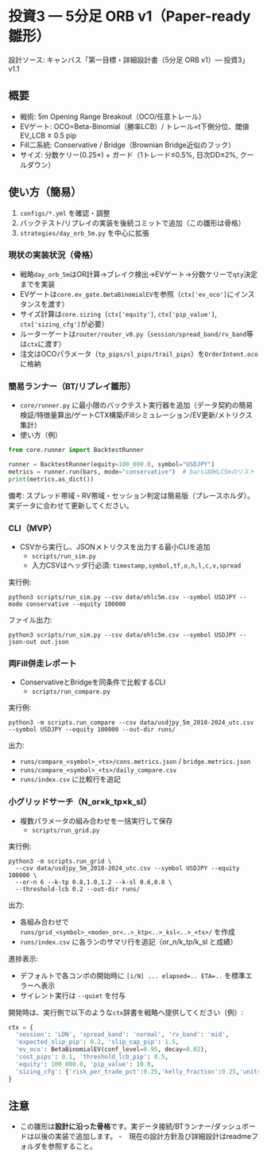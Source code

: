 # 投資3 — 5分足 ORB v1（Paper-ready雛形）
設計ソース: キャンバス「第一目標・詳細設計書（5分足 ORB v1）— 投資3」 v1.1

## 概要
- 戦術: 5m Opening Range Breakout（OCO/任意トレール）
- EVゲート: OCO=Beta-Binomial（勝率LCB）/ トレール=t下側分位、閾値 EV_LCB ≥ 0.5 pip
- Fill二系統: Conservative / Bridge（Brownian Bridge近似のフック）
- サイズ: 分数ケリー(0.25×) + ガード（1トレード≤0.5%, 日次DD≤2%, クールダウン）

## 使い方（簡易）
1) `configs/*.yml` を確認・調整
2) バックテスト/リプレイの実装を後続コミットで追加（この雛形は骨格）
3) `strategies/day_orb_5m.py` を中心に拡張

### 現状の実装状況（骨格）
- 戦略`day_orb_5m`はOR計算→ブレイク検出→EVゲート→分数ケリーで`qty`決定までを実装
- EVゲートは`core.ev_gate.BetaBinomialEV`を参照（`ctx['ev_oco']`にインスタンスを渡す）
- サイズ計算は`core.sizing`（`ctx['equity']`, `ctx['pip_value']`, `ctx['sizing_cfg']`が必要）
- ルーターゲートは`router/router_v0.py`（`session/spread_band/rv_band`等は`ctx`に渡す）
- 注文はOCOパラメータ（`tp_pips/sl_pips/trail_pips`）を`OrderIntent.oco`に格納

### 簡易ランナー（BT/リプレイ雛形）
- `core/runner.py` に最小限のバックテスト実行器を追加（データ契約の簡易検証/特徴量算出/ゲートCTX構築/Fillシミュレーション/EV更新/メトリクス集計）
- 使い方（例）

```python
from core.runner import BacktestRunner

runner = BacktestRunner(equity=100_000.0, symbol="USDJPY")
metrics = runner.run(bars, mode="conservative")  # barsはOHLC5mのリスト
print(metrics.as_dict())
```

備考: スプレッド帯域・RV帯域・セッション判定は簡易版（プレースホルダ）。実データに合わせて更新してください。

### CLI（MVP）
- CSVから実行し、JSONメトリクスを出力する最小CLIを追加
  - `scripts/run_sim.py`
  - 入力CSVはヘッダ行必須: `timestamp,symbol,tf,o,h,l,c,v,spread`

実行例:

```
python3 scripts/run_sim.py --csv data/ohlc5m.csv --symbol USDJPY --mode conservative --equity 100000
```

ファイル出力:

```
python3 scripts/run_sim.py --csv data/ohlc5m.csv --symbol USDJPY --json-out out.json
```

### 両Fill併走レポート
- ConservativeとBridgeを同条件で比較するCLI
  - `scripts/run_compare.py`

実行例:

```
python3 -m scripts.run_compare --csv data/usdjpy_5m_2018-2024_utc.csv --symbol USDJPY --equity 100000 --out-dir runs/
```

出力:
- `runs/compare_<symbol>_<ts>/cons.metrics.json` / `bridge.metrics.json`
- `runs/compare_<symbol>_<ts>/daily_compare.csv`
- `runs/index.csv` に比較行を追記

### 小グリッドサーチ（N_or×k_tp×k_sl）
- 複数パラメータの組み合わせを一括実行して保存
  - `scripts/run_grid.py`

実行例:

```
python3 -m scripts.run_grid \
  --csv data/usdjpy_5m_2018-2024_utc.csv --symbol USDJPY --equity 100000 \
  --or-n 6 --k-tp 0.8,1.0,1.2 --k-sl 0.6,0.8 \
  --threshold-lcb 0.2 --out-dir runs/
```

出力:
- 各組み合わせで `runs/grid_<symbol>_<mode>_or<..>_ktp<..>_ksl<..>_<ts>/` を作成
- `runs/index.csv` に各ランのサマリ行を追記（or_n/k_tp/k_sl と成績）

進捗表示:
- デフォルトで各コンボの開始時に `[i/N] ... elapsed=.. ETA=..` を標準エラーへ表示
- サイレント実行は `--quiet` を付与

開発時は、実行側で以下のような`ctx`辞書を戦略へ提供してください（例）:

```python
ctx = {
  'session': 'LDN', 'spread_band': 'normal', 'rv_band': 'mid',
  'expected_slip_pip': 0.2, 'slip_cap_pip': 1.5,
  'ev_oco': BetaBinomialEV(conf_level=0.95, decay=0.02),
  'cost_pips': 0.1, 'threshold_lcb_pip': 0.5,
  'equity': 100_000.0, 'pip_value': 10.0,
  'sizing_cfg': {'risk_per_trade_pct':0.25,'kelly_fraction':0.25,'units_cap':5.0,'max_trade_loss_pct':0.5},
}
```

## 注意
- この雛形は**設計に沿った骨格**です。実データ接続/BTランナー/ダッシュボードは以後の実装で追加します。
-　現在の設計方針及び詳細設計はreadmeフォルダを参照すること。
